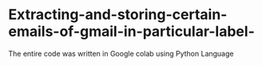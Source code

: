# Extracting-and-storing-certain-emails-of-gmail-in-particular-label-
The entire code was written in Google colab using Python Language
